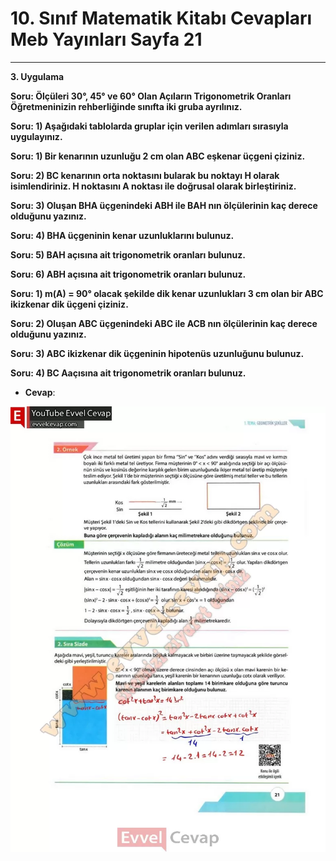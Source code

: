 # 10. Sınıf Matematik Kitabı Cevapları Meb Yayınları Sayfa 21

---

**3. Uygulama**

**Soru: Ölçüleri 30°, 45° ve 60° Olan Açıların Trigonometrik Oranları Öğretmeninizin rehberliğinde sınıfta iki gruba ayrılınız.**

**Soru: 1) Aşağıdaki tablolarda gruplar için verilen adımları sırasıyla uygulayınız.**

**Soru: 1) Bir kenarının uzunluğu 2 cm olan ABC eşkenar üçgeni çiziniz.**

**Soru: 2) BC kenarının orta noktasını bularak bu noktayı H olarak isimlendiriniz. H noktasını A noktası ile doğrusal olarak birleştiriniz.**

**Soru: 3) Oluşan BHA üçgenindeki ABH ile BAH nın ölçülerinin kaç derece olduğunu yazınız.**

**Soru: 4) BHA üçgeninin kenar uzunluklarını bulunuz.**

**Soru: 5) BAH açısına ait trigonometrik oranları bulunuz.**

**Soru: 6) ABH açısına ait trigonometrik oranları bulunuz.**

**Soru: 1) m(A) = 90° olacak şekilde dik kenar uzunlukları 3 cm olan bir ABC ikizkenar dik üçgeni çiziniz.**

**Soru: 2) Oluşan ABC üçgenindeki ABC ile ACB nın ölçülerinin kaç derece olduğunu yazınız.**

**Soru: 3) ABC ikizkenar dik üçgeninin hipotenüs uzunluğunu bulunuz.**

**Soru: 4) BC Aaçısına ait trigonometrik oranları bulunuz.**

-   **Cevap**:

![Image 1](./image_1.webp)